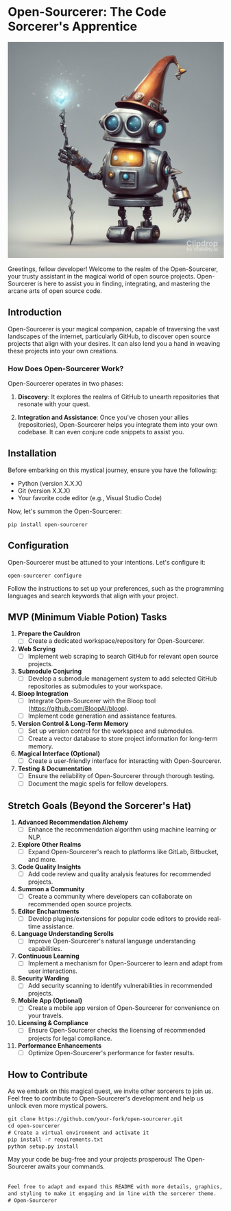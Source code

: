 # Open-Sourcerer: The Code Sorcerer's Apprentice
![Sourcerer](Open-Sourcerer.jpg)

Greetings, fellow developer! Welcome to the realm of the Open-Sourcerer, your trusty assistant in the magical world of open source projects. Open-Sourcerer is here to assist you in finding, integrating, and mastering the arcane arts of open source code.

## Introduction

Open-Sourcerer is your magical companion, capable of traversing the vast landscapes of the internet, particularly GitHub, to discover open source projects that align with your desires. It can also lend you a hand in weaving these projects into your own creations.

### How Does Open-Sourcerer Work?

Open-Sourcerer operates in two phases: 

1. **Discovery**: It explores the realms of GitHub to unearth repositories that resonate with your quest. 

2. **Integration and Assistance**: Once you've chosen your allies (repositories), Open-Sourcerer helps you integrate them into your own codebase. It can even conjure code snippets to assist you.

## Installation

Before embarking on this mystical journey, ensure you have the following:

- Python (version X.X.X)
- Git (version X.X.X)
- Your favorite code editor (e.g., Visual Studio Code)

Now, let's summon the Open-Sourcerer:

```shell
pip install open-sourcerer
```

## Configuration

Open-Sourcerer must be attuned to your intentions. Let's configure it:

```shell
open-sourcerer configure
```

Follow the instructions to set up your preferences, such as the programming languages and search keywords that align with your project.

## MVP (Minimum Viable Potion) Tasks

1. **Prepare the Cauldron**
   - [ ] Create a dedicated workspace/repository for Open-Sourcerer.

2. **Web Scrying**
   - [ ] Implement web scraping to search GitHub for relevant open source projects.

3. **Submodule Conjuring**
   - [ ] Develop a submodule management system to add selected GitHub repositories as submodules to your workspace.

4. **Bloop Integration**
   - [ ] Integrate Open-Sourcerer with the Bloop tool (https://github.com/BloopAI/bloop).
   - [ ] Implement code generation and assistance features.

5. **Version Control & Long-Term Memory**
   - [ ] Set up version control for the workspace and submodules.
   - [ ] Create a vector database to store project information for long-term memory.

6. **Magical Interface (Optional)**
   - [ ] Create a user-friendly interface for interacting with Open-Sourcerer.

7. **Testing & Documentation**
   - [ ] Ensure the reliability of Open-Sourcerer through thorough testing.
   - [ ] Document the magic spells for fellow developers.

## Stretch Goals (Beyond the Sorcerer's Hat)

1. **Advanced Recommendation Alchemy**
   - [ ] Enhance the recommendation algorithm using machine learning or NLP.

2. **Explore Other Realms**
   - [ ] Expand Open-Sourcerer's reach to platforms like GitLab, Bitbucket, and more.

3. **Code Quality Insights**
   - [ ] Add code review and quality analysis features for recommended projects.

4. **Summon a Community**
   - [ ] Create a community where developers can collaborate on recommended open source projects.

5. **Editor Enchantments**
   - [ ] Develop plugins/extensions for popular code editors to provide real-time assistance.

6. **Language Understanding Scrolls**
   - [ ] Improve Open-Sourcerer's natural language understanding capabilities.

7. **Continuous Learning**
   - [ ] Implement a mechanism for Open-Sourcerer to learn and adapt from user interactions.

8. **Security Warding**
   - [ ] Add security scanning to identify vulnerabilities in recommended projects.

9. **Mobile App (Optional)**
   - [ ] Create a mobile app version of Open-Sourcerer for convenience on your travels.

10. **Licensing & Compliance**
    - [ ] Ensure Open-Sourcerer checks the licensing of recommended projects for legal compliance.

11. **Performance Enhancements**
    - [ ] Optimize Open-Sourcerer's performance for faster results.

## How to Contribute

As we embark on this magical quest, we invite other sorcerers to join us. Feel free to contribute to Open-Sourcerer's development and help us unlock even more mystical powers.

```shell
git clone https://github.com/your-fork/open-sourcerer.git
cd open-sourcerer
# Create a virtual environment and activate it
pip install -r requirements.txt
python setup.py install
```

May your code be bug-free and your projects prosperous! The Open-Sourcerer awaits your commands.
```

Feel free to adapt and expand this README with more details, graphics, and styling to make it engaging and in line with the sorcerer theme.
# Open-Sourcerer
